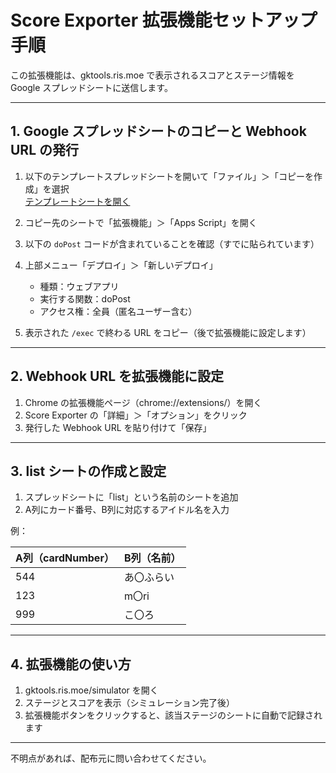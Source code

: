 # Score Exporter 拡張機能セットアップ手順

この拡張機能は、gktools.ris.moe で表示されるスコアとステージ情報を Google スプレッドシートに送信します。

---

## 1. Google スプレッドシートのコピーと Webhook URL の発行

1. 以下のテンプレートスプレッドシートを開いて「ファイル」＞「コピーを作成」を選択  
   [テンプレートシートを開く](https://docs.google.com/spreadsheets/d/1CGYGaRDrwSilKyTSfuyIyMcH_3A9F2bcEmjiFDMNsm0/edit?usp=sharing)
2. コピー先のシートで「拡張機能」＞「Apps Script」を開く
3. 以下の `doPost` コードが含まれていることを確認（すでに貼られています）

4. 上部メニュー「デプロイ」＞「新しいデプロイ」
   - 種類：ウェブアプリ
   - 実行する関数：doPost
   - アクセス権：全員（匿名ユーザー含む）
5. 表示された `/exec` で終わる URL をコピー（後で拡張機能に設定します）

---

## 2. Webhook URL を拡張機能に設定

1. Chrome の拡張機能ページ（chrome://extensions/）を開く
2. Score Exporter の「詳細」＞「オプション」をクリック
3. 発行した Webhook URL を貼り付けて「保存」

---

## 3. list シートの作成と設定

1. スプレッドシートに「list」という名前のシートを追加
2. A列にカード番号、B列に対応するアイドル名を入力

例：

| A列（cardNumber） | B列（名前）     |
|------------------|----------------|
| 544              | あ〇ふらい     |
| 123              | m〇ri       |
| 999              | こ〇ろ       |

---

## 4. 拡張機能の使い方

1. gktools.ris.moe/simulator を開く
2. ステージとスコアを表示（シミュレーション完了後）
3. 拡張機能ボタンをクリックすると、該当ステージのシートに自動で記録されます

---

不明点があれば、配布元に問い合わせてください。
